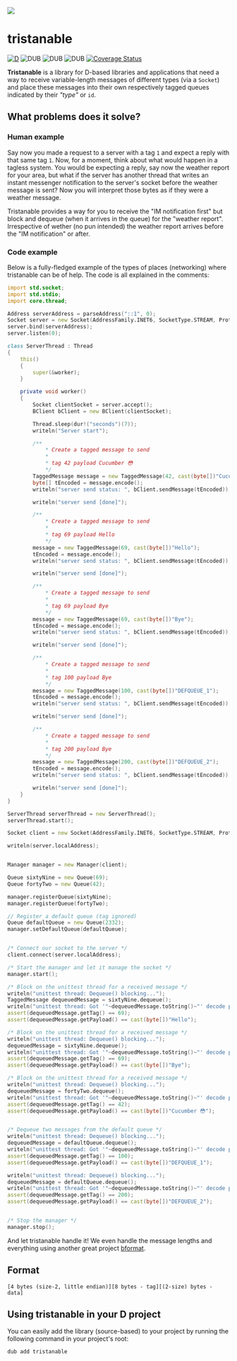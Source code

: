 ![](branding/logo_small.png)

tristanable
===========

[![D](https://github.com/deavmi/tristanable/actions/workflows/d.yml/badge.svg)](https://github.com/deavmi/tristanable/actions/workflows/d.yml) ![DUB](https://img.shields.io/dub/v/tristanable?color=%23c10000ff%20&style=flat-square) ![DUB](https://img.shields.io/dub/dt/tristanable?style=flat-square) ![DUB](https://img.shields.io/dub/l/tristanable?style=flat-square) [![Coverage Status](https://coveralls.io/repos/github/deavmi/tristanable/badge.svg?branch=master)](https://coveralls.io/github/deavmi/tristanable?branch=master)


**Tristanable** is a library for D-based libraries and applications that need a way to receive variable-length messages of different types (via a `Socket`) and place these messages into their own respectively tagged queues indicated by their _"type"_ or `id`.

## What problems does it solve?

### Human example

Say now you made a request to a server with a tag `1` and expect a reply with that same tag `1`. Now, for a moment, think about what would happen in a tagless system. You would be expecting a reply, say now the weather report for your area, but what if the server has another thread that writes an instant messenger notification to the server's socket before the weather message is sent? Now you will interpret those bytes as if they were a weather message.

Tristanable provides a way for you to receive the "IM notification first" but block and dequeue (when it arrives in the queue) for the "weather report". Irrespective of wether (no pun intended) the weather report arrives before the "IM notification" or after.

### Code example

Below is a fully-fledged example of the types of places (networking) where tristanable can be of help. The code is all explained in the comments:

```d
import std.socket;
import std.stdio;
import core.thread;

Address serverAddress = parseAddress("::1", 0);
Socket server = new Socket(AddressFamily.INET6, SocketType.STREAM, ProtocolType.TCP);
server.bind(serverAddress);
server.listen(0);

class ServerThread : Thread
{
    this()
    {
        super(&worker);
    }

    private void worker()
    {
        Socket clientSocket = server.accept();
        BClient bClient = new BClient(clientSocket);

        Thread.sleep(dur!("seconds")(7));
        writeln("Server start");

        /** 
            * Create a tagged message to send
            *
            * tag 42 payload Cucumber 😳️
            */
        TaggedMessage message = new TaggedMessage(42, cast(byte[])"Cucumber 😳️");
        byte[] tEncoded = message.encode();
        writeln("server send status: ", bClient.sendMessage(tEncoded));

        writeln("server send [done]");

        /** 
            * Create a tagged message to send
            *
            * tag 69 payload Hello
            */
        message = new TaggedMessage(69, cast(byte[])"Hello");
        tEncoded = message.encode();
        writeln("server send status: ", bClient.sendMessage(tEncoded));

        writeln("server send [done]");

        /** 
            * Create a tagged message to send
            *
            * tag 69 payload Bye
            */
        message = new TaggedMessage(69, cast(byte[])"Bye");
        tEncoded = message.encode();
        writeln("server send status: ", bClient.sendMessage(tEncoded));

        writeln("server send [done]");

        /** 
            * Create a tagged message to send
            *
            * tag 100 payload Bye
            */
        message = new TaggedMessage(100, cast(byte[])"DEFQUEUE_1");
        tEncoded = message.encode();
        writeln("server send status: ", bClient.sendMessage(tEncoded));

        writeln("server send [done]");

        /** 
            * Create a tagged message to send
            *
            * tag 200 payload Bye
            */
        message = new TaggedMessage(200, cast(byte[])"DEFQUEUE_2");
        tEncoded = message.encode();
        writeln("server send status: ", bClient.sendMessage(tEncoded));

        writeln("server send [done]");
    }
}

ServerThread serverThread = new ServerThread();
serverThread.start();

Socket client = new Socket(AddressFamily.INET6, SocketType.STREAM, ProtocolType.TCP);

writeln(server.localAddress);


Manager manager = new Manager(client);

Queue sixtyNine = new Queue(69);
Queue fortyTwo = new Queue(42);

manager.registerQueue(sixtyNine);
manager.registerQueue(fortyTwo);

// Register a default queue (tag ignored)
Queue defaultQueue = new Queue(2332);
manager.setDefaultQueue(defaultQueue);


/* Connect our socket to the server */
client.connect(server.localAddress);

/* Start the manager and let it manage the socket */
manager.start();

/* Block on the unittest thread for a received message */
writeln("unittest thread: Dequeue() blocking...");
TaggedMessage dequeuedMessage = sixtyNine.dequeue();
writeln("unittest thread: Got '"~dequeuedMessage.toString()~"' decode payload to string '"~cast(string)dequeuedMessage.getPayload()~"'");
assert(dequeuedMessage.getTag() == 69);
assert(dequeuedMessage.getPayload() == cast(byte[])"Hello");

/* Block on the unittest thread for a received message */
writeln("unittest thread: Dequeue() blocking...");
dequeuedMessage = sixtyNine.dequeue();
writeln("unittest thread: Got '"~dequeuedMessage.toString()~"' decode payload to string '"~cast(string)dequeuedMessage.getPayload()~"'");
assert(dequeuedMessage.getTag() == 69);
assert(dequeuedMessage.getPayload() == cast(byte[])"Bye");

/* Block on the unittest thread for a received message */
writeln("unittest thread: Dequeue() blocking...");
dequeuedMessage = fortyTwo.dequeue();
writeln("unittest thread: Got '"~dequeuedMessage.toString()~"' decode payload to string '"~cast(string)dequeuedMessage.getPayload()~"'");
assert(dequeuedMessage.getTag() == 42);
assert(dequeuedMessage.getPayload() == cast(byte[])"Cucumber 😳️");


/* Dequeue two messages from the default queue */
writeln("unittest thread: Dequeue() blocking...");
dequeuedMessage = defaultQueue.dequeue();
writeln("unittest thread: Got '"~dequeuedMessage.toString()~"' decode payload to string '"~cast(string)dequeuedMessage.getPayload()~"'");
assert(dequeuedMessage.getTag() == 100);
assert(dequeuedMessage.getPayload() == cast(byte[])"DEFQUEUE_1");

writeln("unittest thread: Dequeue() blocking...");
dequeuedMessage = defaultQueue.dequeue();
writeln("unittest thread: Got '"~dequeuedMessage.toString()~"' decode payload to string '"~cast(string)dequeuedMessage.getPayload()~"'");
assert(dequeuedMessage.getTag() == 200);
assert(dequeuedMessage.getPayload() == cast(byte[])"DEFQUEUE_2");


/* Stop the manager */
manager.stop();
```

And let tristanable handle it! We even handle the message lengths and everything using another great project [bformat](https://deavmi.assigned.network/projects/bformat).

## Format

```
[4 bytes (size-2, little endian)][8 bytes - tag][(2-size) bytes - data]
```

## Using tristanable in your D project

You can easily add the library (source-based) to your project by running the following command in your project's root:

```bash
dub add tristanable
```
